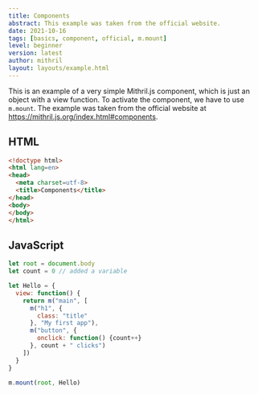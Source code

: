 ```yaml
---
title: Components
abstract: This example was taken from the official website.
date: 2021-10-16
tags: [basics, component, official, m.mount]
level: beginner
version: latest
author: mithril
layout: layouts/example.html
---
```


This is an example of a very simple Mithril.js component, which is just an object with a view function.
To activate the component, we have to use `m.mount`.
The example was taken from the official website at <https://mithril.js.org/index.html#components>.

## HTML

~~~html
<!doctype html>
<html lang=en>
<head>
  <meta charset=utf-8>
  <title>Components</title>
</head>
<body>
</body>
</html>
~~~

## JavaScript

~~~js
let root = document.body
let count = 0 // added a variable

let Hello = {
  view: function() {
    return m("main", [
      m("h1", {
        class: "title"
      }, "My first app"),
      m("button", {
        onclick: function() {count++}
      }, count + " clicks")
    ])
  }
}

m.mount(root, Hello)
~~~
